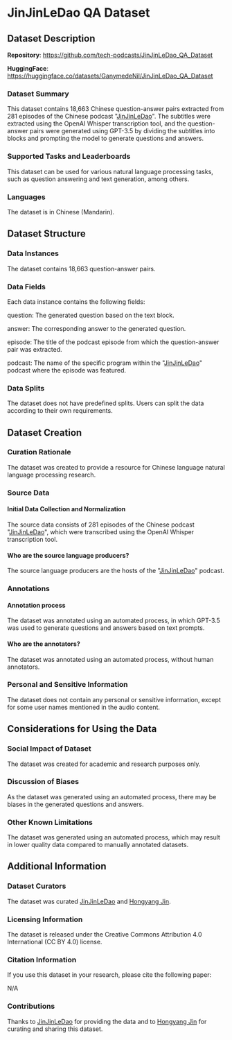 # JinJinLeDao QA Dataset
## Dataset Description
**Repository**: https://github.com/tech-podcasts/JinJinLeDao_QA_Dataset

**HuggingFace**: https://huggingface.co/datasets/GanymedeNil/JinJinLeDao_QA_Dataset
### Dataset Summary
This dataset contains 18,663 Chinese question-answer pairs extracted from 281 episodes of the Chinese podcast "[JinJinLeDao](https://dao.fm/)". The subtitles were extracted using the OpenAI Whisper transcription tool, and the question-answer pairs were generated using GPT-3.5 by dividing the subtitles into blocks and prompting the model to generate questions and answers.

### Supported Tasks and Leaderboards
This dataset can be used for various natural language processing tasks, such as question answering and text generation, among others.

### Languages
The dataset is in Chinese (Mandarin).

## Dataset Structure
### Data Instances
The dataset contains 18,663 question-answer pairs.

### Data Fields
Each data instance contains the following fields:

question: The generated question based on the text block.

answer: The corresponding answer to the generated question.

episode: The title of the podcast episode from which the question-answer pair was extracted.

podcast: The name of the specific program within the "[JinJinLeDao](https://dao.fm/)" podcast where the episode was featured.

### Data Splits
The dataset does not have predefined splits. Users can split the data according to their own requirements.

## Dataset Creation
### Curation Rationale
The dataset was created to provide a resource for Chinese language natural language processing research.

### Source Data
#### Initial Data Collection and Normalization
The source data consists of 281 episodes of the Chinese podcast "[JinJinLeDao](https://dao.fm/)", which were transcribed using the OpenAI Whisper transcription tool.

#### Who are the source language producers?
The source language producers are the hosts of the "[JinJinLeDao](https://dao.fm/)" podcast.

### Annotations
#### Annotation process
The dataset was annotated using an automated process, in which GPT-3.5 was used to generate questions and answers based on text prompts.

#### Who are the annotators?
The dataset was annotated using an automated process, without human annotators.

### Personal and Sensitive Information
The dataset does not contain any personal or sensitive information, except for some user names mentioned in the audio content.

## Considerations for Using the Data
### Social Impact of Dataset
The dataset was created for academic and research purposes only.

### Discussion of Biases
As the dataset was generated using an automated process, there may be biases in the generated questions and answers.

### Other Known Limitations
The dataset was generated using an automated process, which may result in lower quality data compared to manually annotated datasets.

## Additional Information
### Dataset Curators
The dataset was curated [JinJinLeDao](https://dao.fm/) and [Hongyang Jin](https://github.com/GanymedeNil).

### Licensing Information
The dataset is released under the Creative Commons Attribution 4.0 International (CC BY 4.0) license.

### Citation Information
If you use this dataset in your research, please cite the following paper:

N/A

### Contributions
Thanks to [JinJinLeDao](https://dao.fm/) for providing the data and to [Hongyang Jin](https://github.com/GanymedeNil) for curating and sharing this dataset.
